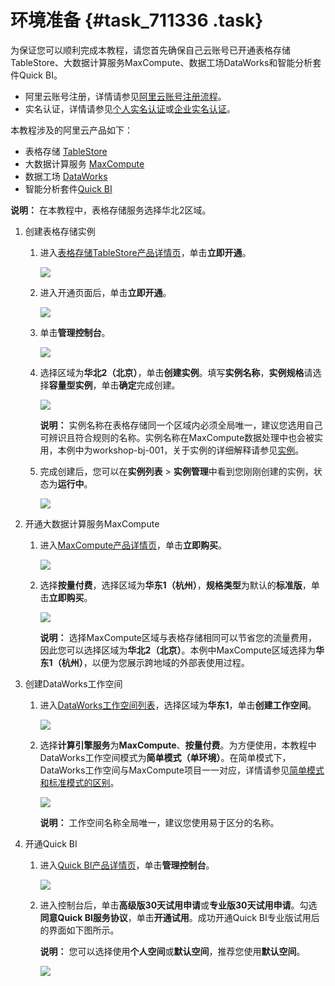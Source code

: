 # 环境准备 {#task_711336 .task}

为保证您可以顺利完成本教程，请您首先确保自己云账号已开通表格存储TableStore、大数据计算服务MaxCompute、数据工场DataWorks和智能分析套件Quick BI。

-   阿里云账号注册，详情请参见[阿里云账号注册流程](../../../../cn.zh-CN/.md#)。
-   实名认证，详情请参见[个人实名认证](../../../../cn.zh-CN/.md#)或[企业实名认证](../../../../cn.zh-CN/.md#)。

本教程涉及的阿里云产品如下：

-   表格存储 [TableStore](https://www.aliyun.com/product/ots)
-   大数据计算服务 [MaxCompute](https://www.aliyun.com/product/odps)
-   数据工场 [DataWorks](https://data.aliyun.com/product/ide)
-   智能分析套件[Quick BI](https://data.aliyun.com/product/bi)

**说明：** 在本教程中，表格存储服务选择华北2区域。

1.  创建表格存储实例 
    1.  进入[表格存储TableStore产品详情页](https://www.aliyun.com/product/ots)，单击**立即开通**。 

        ![](http://static-aliyun-doc.oss-cn-hangzhou.aliyuncs.com/assets/img/570569/156207258649608_zh-CN.png)

    2.  进入开通页面后，单击**立即开通**。 

        ![](http://static-aliyun-doc.oss-cn-hangzhou.aliyuncs.com/assets/img/570569/156207258649611_zh-CN.png)

    3.  单击**管理控制台**。 

        ![](http://static-aliyun-doc.oss-cn-hangzhou.aliyuncs.com/assets/img/570569/156207258649612_zh-CN.png)

    4.  选择区域为**华北2（北京）**，单击**创建实例**。填写**实例名称**，**实例规格**请选择**容量型实例**，单击**确定**完成创建。 

        ![](http://static-aliyun-doc.oss-cn-hangzhou.aliyuncs.com/assets/img/570569/156207258649614_zh-CN.png)

        **说明：** 实例名称在表格存储同一个区域内必须全局唯一，建议您选用自己可辨识且符合规则的名称。实例名称在MaxCompute数据处理中也会被实用，本例中为workshop-bj-001，关于实例的详细解释请参见[实例](../../../../cn.zh-CN/产品简介/名词解释/实例.md#)。

    5.  完成创建后，您可以在**实例列表** \> **实例管理**中看到您刚刚创建的实例，状态为**运行中**。 

        ![](http://static-aliyun-doc.oss-cn-hangzhou.aliyuncs.com/assets/img/570569/156207258749617_zh-CN.png)

2.  开通大数据计算服务MaxCompute 
    1.  进入[MaxCompute产品详情页](https://www.aliyun.com/product/odps)，单击**立即购买**。 

        ![](http://static-aliyun-doc.oss-cn-hangzhou.aliyuncs.com/assets/img/570569/156207258749619_zh-CN.png)

    2.  选择**按量付费**，选择区域为**华东1（杭州）**，**规格类型**为默认的**标准版**，单击**立即购买**。 

        ![](http://static-aliyun-doc.oss-cn-hangzhou.aliyuncs.com/assets/img/570569/156207258749625_zh-CN.png)

        **说明：** 选择MaxCompute区域与表格存储相同可以节省您的流量费用，因此您可以选择区域为**华北2（北京）**。本例中MaxCompute区域选择为**华东1（杭州）**，以便为您展示跨地域的外部表使用过程。

3.  创建DataWorks工作空间 
    1.  进入[DataWorks工作空间列表](https://workbench.data.aliyun.com/consolenew#/projectlist)，选择区域为**华东1**，单击**创建工作空间**。 

        ![](http://static-aliyun-doc.oss-cn-hangzhou.aliyuncs.com/assets/img/570569/156207258849626_zh-CN.png)

    2.  选择**计算引擎服务**为**MaxCompute**、**按量付费**。为方便使用，本教程中DataWorks工作空间模式为**简单模式（单环境）**。在简单模式下，DataWorks工作空间与MaxCompute项目一一对应，详情请参见[简单模式和标准模式的区别](../../../../cn.zh-CN/产品简介/简单模式和标准模式的区别.md#)。 

        ![](http://static-aliyun-doc.oss-cn-hangzhou.aliyuncs.com/assets/img/570569/156207258849627_zh-CN.png)

        **说明：** 工作空间名称全局唯一，建议您使用易于区分的名称。

4.  开通Quick BI 
    1.  进入[Quick BI产品详情页](https://data.aliyun.com/product/bi)，单击**管理控制台**。 

        ![](http://static-aliyun-doc.oss-cn-hangzhou.aliyuncs.com/assets/img/570569/156207258849628_zh-CN.png)

    2.  进入控制台后，单击**高级版30天试用申请**或**专业版30天试用申请**。勾选**同意Quick BI服务协议**，单击**开通试用**。成功开通Quick BI专业版试用后的界面如下图所示。 

        **说明：** 您可以选择使用**个人空间**或**默认空间**，推荐您使用**默认空间**。

        ![](http://static-aliyun-doc.oss-cn-hangzhou.aliyuncs.com/assets/img/570569/156207258849715_zh-CN.png)


